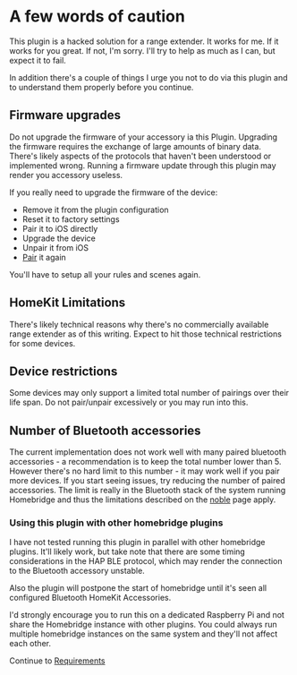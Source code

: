 # A few words of caution

This plugin is a hacked solution for a range extender. It works for me. If it works for you great. If not, I'm sorry. I'll try to help as much as I can, but expect it to fail.

In addition there's a couple of things I urge you not to do via this plugin and to understand them properly before you continue.

## Firmware upgrades

Do not upgrade the firmware of your accessory ia this Plugin. Upgrading the firmware requires the exchange of large amounts of binary data. There's likely aspects of the protocols that haven't been understood or implemented wrong. Running a firmware update through this plugin may render you accessory useless.

If you really need to upgrade the firmware of the device:

- Remove it from the plugin configuration
- Reset it to factory settings
- Pair it to iOS directly
- Upgrade the device
- Unpair it from iOS
- [Pair](pairing/pairing.md) it again

You'll have to setup all your rules and scenes again.

## HomeKit Limitations

There's likely technical reasons why there's no commercially available range extender as of this writing. Expect to hit those technical restrictions for some devices.

## Device restrictions

Some devices may only support a limited total number of pairings over their life span. Do not pair/unpair excessively or you may run into this.

## Number of Bluetooth accessories

The current implementation does not work well with many paired bluetooth
accessories - a recommendation is to keep the total number lower than 5. However there's
no hard limit to this number - it may work well if you pair more devices. If you
start seeing issues, try reducing the number of paired accessories. The limit is
really in the Bluetooth stack of the system running Homebridge and thus the limitations
described on the [noble](https://github.com/sandeepmistry/noble) page apply.

### Using this plugin with other homebridge plugins

I have not tested running this plugin in parallel with other homebridge plugins. It'll likely work, but take note that there are some timing considerations in the HAP BLE protocol, which may render the connection to the Bluetooth accessory unstable.

Also the plugin will postpone the start of homebridge until it's seen all 
configured Bluetooth HomeKit Accessories.

I'd strongly encourage you to run this on a dedicated Raspberry Pi and not 
share the Homebridge instance with other plugins. You could always run 
multiple homebridge instances on the same system and they'll not affect each other.

Continue to [Requirements](requirements.md)
